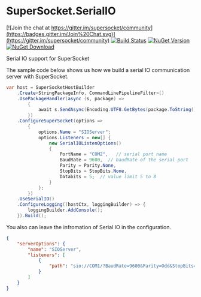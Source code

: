 # SuperSocket.SerialIO

[![Join the chat at https://gitter.im/supersocket/community](https://badges.gitter.im/Join%20Chat.svg)](https://gitter.im/supersocket/community)
[![Build Status](https://travis-ci.org/supersocket/SuperSocket.SerialIO.svg?branch=master)](https://travis-ci.org/supersocket/SuperSocket.SerialIO)
[![NuGet Version](https://img.shields.io/nuget/vpre/SuperSocket.SerialIO.svg?style=flat)](https://www.nuget.org/packages/SuperSocket.SerialIO/)
[![NuGet Download](https://img.shields.io/nuget/dt/SuperSocket.SerialIO.svg?style=flat)](https://www.nuget.org/packages/SuperSocket.SerialIO/)


Serial IO support for SuperSocket

The sample code below shows us how we build a serial IO communication server with SuperSocket.

```csharp
var host = SuperSocketHostBuilder
    .Create<StringPackageInfo, CommandLinePipelineFilter>()
    .UsePackageHandler(async (s, package) =>
        {
            await s.SendAsync(Encoding.UTF8.GetBytes(package.ToString() + "\r\n"));
        })
    .ConfigureSuperSocket(options =>  
        {
            options.Name = "SIOServer";
            options.Listeners = new[] {
                new SerialIOListenOptions()
                {
                    PortName = "COM2",   // serial port name
                    BaudRate = 9600,  // baudRate of the serial port
                    Parity = Parity.None,
                    StopBits = StopBits.None,
                    Databits = 5;  // value limit 5 to 8
                }
            };
        })
    .UseSerialIO()
    .ConfigureLogging((hostCtx, loggingBuilder) => {
        loggingBuilder.AddConsole();
    }).Build();
```


You also can leave the infromation of Serial IO in the configuration.

```json
{
    "serverOptions": {
        "name": "SIOServer",
        "listeners": [
            {
                "path": "sio://COM1/?BaudRate=9600&Parity=Odd&StopBits=2&Databits=7"
            }
        ]
    }
}
```